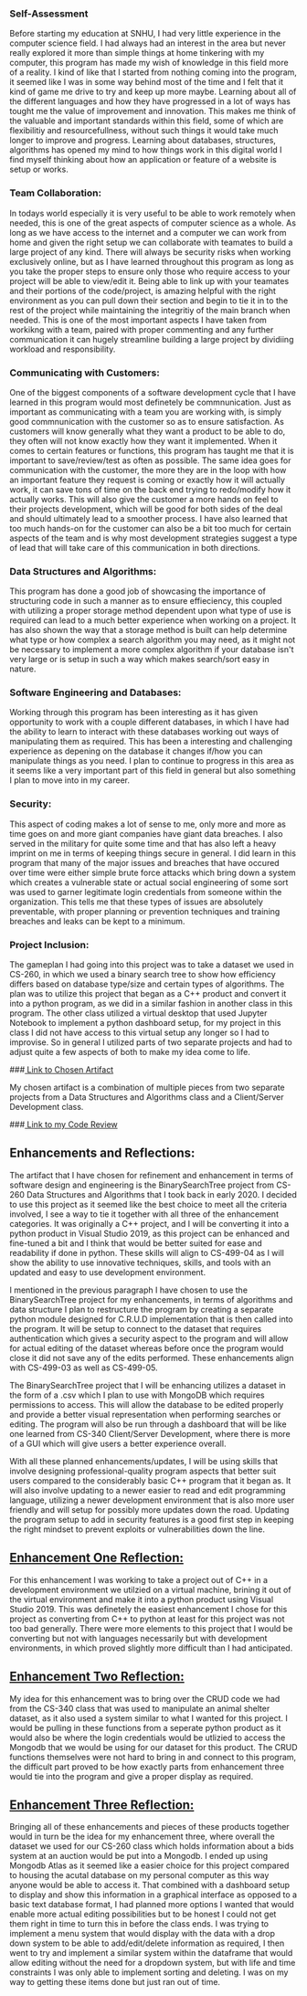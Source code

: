 ### Self-Assessment 

Before starting my education at SNHU, I had very little experience in the computer science field. I had always had an interest in the area but never really explored it more than simple things at home tinkering with my computer, this program has made my wish of knowledge in this field more of a reality. I kind of like that I started from nothing coming into the program, it seemed like I was in some way behind most of the time and I felt that it kind of game me drive to try and keep up more maybe. Learning about all of the different languages and how they have progressed in a lot of ways has tought me the value of improvement and innovation. This makes me think of the valuable and important standards within this field, some of which are flexibilitiy and resourcefullness, without such things it would take much longer to improve and progress. Learning about databases, structures, algorithms has opened my mind to how things work in this digital world I find myself thinking about how an application or feature of a website is setup or works. 

### Team Collaboration:
In todays world especially it is very useful to be able to work remotely when needed, this is one of the great aspects of computer science as a whole. As long as we have access to the internet and a computer we can work from home and given the right setup we can collaborate with teamates to build a large project of any kind. There will always be security risks when working exclusively online, but as I have learned throughout this program as long as you take the proper steps to ensure only those who require access to your project will be able to view/edit it. Being able to link up with your teamates and their portions of the code/project, is amazing helpful with the right environment as you can pull down their section and begin to tie it in to the rest of the project while maintaining the integritiy of the main branch when needed. This is one of the most important aspects I have taken from workikng with a team, paired with proper commenting and any further communication it can hugely streamline building a large project by dividiing workload and responsibility. 

### Communicating with Customers:
One of the biggest components of a software development cycle that I have learned in this program would most definetely be commnunication. Just as important as communicating with a team you are working with, is simply good commnunication with the customer so as to ensure satisfaction. As customers will know generally what they want a product to be able to do, they often will not know exactly how they want it implemented. When it comes to certain features or functions, this program has taught me that it is important to save/review/test as often as possible. The same idea goes for communication with the customer, the more they are in the loop with how an important feature they request is coming or exactly how it will actually work, it can save tons of time on the back end trying to redo/modify how it actually works. This will also give the customer a more hands on feel to their projects development, which will be good for both sides of the deal and should ultimately lead to a smoother process. I have also learned that too much hands-on for the customer can also be a bit too much for certain aspects of the team and is why most development strategies suggest a type of lead that will take care of this communication in both directions.

### Data Structures and Algorithms:
This program has done a good job of showcasing the importance of structuring code in such a manner as to ensure effieciency, this coupled with utilizing a proper storage method dependent upon what type of use is required can lead to a much better experience when working on a project. It has also shown the way that a storage method is built can help determine what type or how complex a search algorithm you may need, as it might not be necessary to implement a more complex algorithm if your database isn't very large or is setup in such a way which makes search/sort easy in nature.

### Software Engineering and Databases:
Working through this program has been interesting as it has given opportunity to work with a couple different databases, in which I have had the ability to learn to interact with these databases working out ways of manipulating them as required. This has been a interesting and challenging experience as depening on the database it changes if/how you can manipulate things as you need. I plan to continue to progress in this area as it seems like a very important part of this field in general but also something I plan to move into in my career.

### Security:
This aspect of coding makes a lot of sense to me, only more and more as time goes on and more giant companies have giant data breaches. I also served in the military for quite some time and that has also left a heavy imprint on me in terms of keeping things secure in general. I did learn in this program that many of the major issues and breaches that have occured over time were either simple brute force attacks which bring down a system which creates a vulnerable state or actual social engineering of some sort was used to garner legitimate login credentials from someone within the organization. This tells me that these types of issues are absolutely preventable, with proper planning or prevention techniques and training breaches and leaks can be kept to a minimum.

### Project Inclusion:
The gameplan I had going into this project was to take a dataset we used in CS-260, in which we used a binary search tree to show how efficiency differs based on database type/size and certain types of algorithms. The plan was to utilize this project that began as a C++ product and convert it into a python program, as we did in a similar fashion in another class in this program. The other class utilized a virtual desktop that used Jupyter Notebook to implement a python dashboard setup, for my project in this class I did not have access to this virtual setup any longer so I had to improvise. So in general I utilized parts of two separate projects and had to adjust quite a few aspects of both to make my idea come to life.

###[     Link to Chosen Artifact](https://github.com/dosty913/dostyCSePort/tree/gh-pages/Project%20Artifact%20Originals)

My chosen artifact is a combination of multiple pieces from two separate projects from a Data Structures and Algorithms class and a Client/Server Development class.

###[     Link to my Code Review](https://youtu.be/SC0m1rEngxs)

## Enhancements and Reflections:

The artifact that I have chosen for refinement and enhancement in terms of software design and engineering is the BinarySearchTree project from CS-260 Data Structures and Algorithms that I took back in early 2020. I decided to use this project as it seemed like the best choice to meet all the criteria involved, I see a way to tie it together with all three of the enhancement categories. It was originally a C++ project, and I will be converting it into a python product in Visual Studio 2019, as this project can be enhanced and fine-tuned a bit and I think that would be better suited for ease and readability if done in python. These skills will align to CS-499-04 as I will show the ability to use innovative techniques, skills, and tools with an updated and easy to use development environment.

I mentioned in the previous paragraph I have chosen to use the BinarySearchTree project for my enhancements, in terms of algorithms and data structure I plan to restructure the program by creating a separate python module designed for C.R.U.D implementation that is then called into the program. It will be setup to connect to the dataset that requires authentication which gives a security aspect to the program and will allow for actual editing of the dataset whereas before once the program would close it did not save any of the edits performed. These enhancements align with CS-499-03 as well as CS-499-05.

The BinarySearchTree project that I will be enhancing utilizes a dataset in the form of a .csv which I plan to use with MongoDB which requires permissions to access. This will allow the database to be edited properly and provide a better visual representation when performing searches or editing. The program will also be run through a dashboard that will be like one learned from CS-340 Client/Server Development, where there is more of a GUI which will give users a better experience overall.

With all these planned enhancements/updates, I will be using skills that involve designing professional-quality program aspects that better suit users compared to the considerably basic C++ program that it began as. It will also involve updating to a newer easier to read and edit programming language, utilizing a newer development environment that is also more user friendly and will setup for possibly more updates down the road. Updating the program setup to add in security features is a good first step in keeping the right mindset to prevent exploits or vulnerabilities down the line.

## [Enhancement One Reflection:](https://github.com/dosty913/dostyCSePort/tree/gh-pages/Ostrin%20eBids%20Project%20%20Milestone%20Two)
For this enhancement I was working to take a project out of C++ in a development environment we utilzied on a virtual machine, brining it out of the virtual environment and make it into a python product using Visual Studio 2019. This was definetely the easiest enhancement I chose for this project as converting from C++ to python at least for this project was not too bad generally. There were more elements to this project that I would be converting but not with languages necessarily but with development environments, in which proved slightly more difficult than I had anticipated.

## [Enhancement Two Reflection:](https://github.com/dosty913/dostyCSePort/tree/gh-pages/Ostrin%20eBids%20Project%20%20Milestone%20Three)
My idea for this enhancement was to bring over the CRUD code we had from the CS-340 class that was used to manipulate an animal shelter dataset, as it also used a system similar to what I wanted for this project. I would be pulling in these functions from a seperate python product as it would also be where the login credentials would be utlizied to access the Mongodb that we would be using for our dataset for this product. The CRUD functions themselves were not hard to bring in and connect to this program, the difficult part proved to be how exactly parts from enhancement three would tie into the program and give a proper display as required.

## [Enhancement Three Reflection:](https://github.com/dosty913/dostyCSePort/tree/gh-pages/Ostrin%20eBids%20Project%20%20Milestone%20Four)
Bringing all of these enhancements and pieces of these products together would in turn be the idea for my enhancement three, where overall the dataset we used for our CS-260 class which holds information about a bids system at an auction would be put into a Mongodb. I ended up using Mongodb Atlas as it seemed like a easier choice for this project compared to housing the acutal database on my personal computer as this way anyone would be able to access it. That combined with a dashboard setup to display and show this information in a graphical interface as opposed to a basic text database format, I had planned more options I wanted that would enable more actual editing possibilities but to be honest I could not get them right in time to turn this in before the class ends. I was trying to implement a menu system that would display with the data with a drop down system to be able to add/edit/delete information as required, I then went to try and implement a similar system within the dataframe that would allow editing without the need for a dropdown system, but with life and time constraints I was only able to implement sorting and deleting. I was on my way to getting these items done but just ran out of time.
